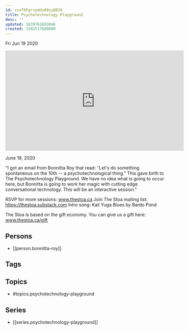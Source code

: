 ```yaml
---
id: rxxT9FgrvymUu09zyQB19
title: Psychotechnology Playground
desc: ''
updated: 1639762693846
created: 1592517600000
---
```





Fri Jun 19 2020

<iframe width="560" height="315" src="https://www.youtube.com/embed/QrUSPekFyRw" title="Psychotechnology Playground w/ Bonnitta Roy (June 19, 2020)" frameborder="0" allow="accelerometer; autoplay; clipboard-write; encrypted-media; gyroscope; picture-in-picture" allowfullscreen ></iframe>

June 19, 2020

"I got an email from Bonnitta Roy that read: "Let's do something spontaneous on the 10th -- a psychotechnological thing." This gave birth to The Psychotechnology Playground. We have no idea what is going to occur here, but Bonnitta is going to work her magic with cutting edge conversational technology. This will be an interactive session."

RSVP for more sessions: www.thestoa.ca
Join The Stoa mailing list: https://thestoa.substack.com
Intro song: Kali Yuga Blues by Bardo Pond

The Stoa is based on the gift economy. You can give us a gift here: www.thestoa.ca/gift

## Persons

- [[person.bonnitta-roy]]

## Tags



## Topics

- #topics.psychotechnology-playground

## Series

- [[series.psychotechnology-playground]]

